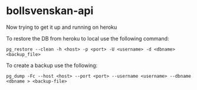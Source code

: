 # bollsvenskan-api

Now trying to get it up and running on heroku

To restore the DB from heroku to local use the following command:

`pg_restore --clean -h <host> -p <port> -U <username> -d <dbname> <backup_file>`

To create a backup use the following:

`pg_dump -Fc --host <host> --port <port> --username <username> --dbname <dbname > <backup-file>`
